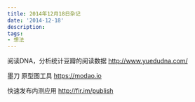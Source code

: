 ```yaml
---
title: 2014年12月18日杂记
date: '2014-12-18'
description:
tags:
- 想法
---
```


阅读DNA，分析统计豆瓣的阅读数据 http://www.yuedudna.com/

墨刀 原型图工具 https://modao.io

快速发布内测应用 http://fir.im/publish
